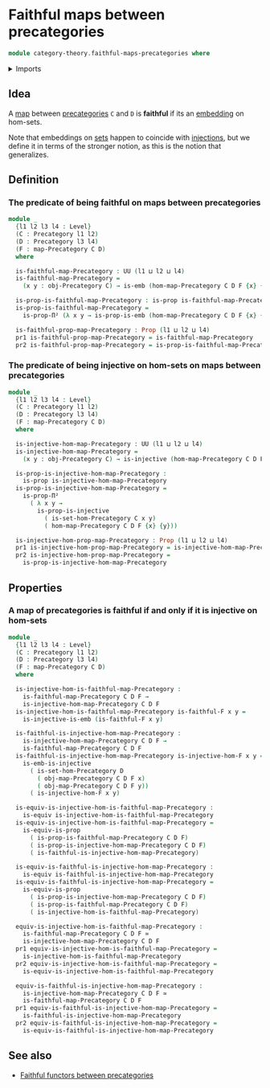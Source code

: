 # Faithful maps between precategories

```agda
module category-theory.faithful-maps-precategories where
```

<details><summary>Imports</summary>

```agda
open import category-theory.functors-precategories
open import category-theory.maps-precategories
open import category-theory.precategories

open import foundation.dependent-pair-types
open import foundation.embeddings
open import foundation.equivalences
open import foundation.injective-maps
open import foundation.propositions
open import foundation.universe-levels
```

</details>

## Idea

A [map](category-theory.maps-precategories.md) between
[precategories](category-theory.precategories.md) `C` and `D` is **faithful** if
its an [embedding](foundation-core.embeddings.md) on hom-sets.

Note that embeddings on [sets](foundation-core.sets.md) happen to coincide with
[injections](foundation.injective-maps.md), but we define it in terms of the
stronger notion, as this is the notion that generalizes.

## Definition

### The predicate of being faithful on maps between precategories

```agda
module _
  {l1 l2 l3 l4 : Level}
  (C : Precategory l1 l2)
  (D : Precategory l3 l4)
  (F : map-Precategory C D)
  where

  is-faithful-map-Precategory : UU (l1 ⊔ l2 ⊔ l4)
  is-faithful-map-Precategory =
    (x y : obj-Precategory C) → is-emb (hom-map-Precategory C D F {x} {y})

  is-prop-is-faithful-map-Precategory : is-prop is-faithful-map-Precategory
  is-prop-is-faithful-map-Precategory =
    is-prop-Π² (λ x y → is-prop-is-emb (hom-map-Precategory C D F {x} {y}))

  is-faithful-prop-map-Precategory : Prop (l1 ⊔ l2 ⊔ l4)
  pr1 is-faithful-prop-map-Precategory = is-faithful-map-Precategory
  pr2 is-faithful-prop-map-Precategory = is-prop-is-faithful-map-Precategory
```

### The predicate of being injective on hom-sets on maps between precategories

```agda
module _
  {l1 l2 l3 l4 : Level}
  (C : Precategory l1 l2)
  (D : Precategory l3 l4)
  (F : map-Precategory C D)
  where

  is-injective-hom-map-Precategory : UU (l1 ⊔ l2 ⊔ l4)
  is-injective-hom-map-Precategory =
    (x y : obj-Precategory C) → is-injective (hom-map-Precategory C D F {x} {y})

  is-prop-is-injective-hom-map-Precategory :
    is-prop is-injective-hom-map-Precategory
  is-prop-is-injective-hom-map-Precategory =
    is-prop-Π²
      ( λ x y →
        is-prop-is-injective
          ( is-set-hom-Precategory C x y)
          ( hom-map-Precategory C D F {x} {y}))

  is-injective-hom-prop-map-Precategory : Prop (l1 ⊔ l2 ⊔ l4)
  pr1 is-injective-hom-prop-map-Precategory = is-injective-hom-map-Precategory
  pr2 is-injective-hom-prop-map-Precategory =
    is-prop-is-injective-hom-map-Precategory
```

## Properties

### A map of precategories is faithful if and only if it is injective on hom-sets

```agda
module _
  {l1 l2 l3 l4 : Level}
  (C : Precategory l1 l2)
  (D : Precategory l3 l4)
  (F : map-Precategory C D)
  where

  is-injective-hom-is-faithful-map-Precategory :
    is-faithful-map-Precategory C D F →
    is-injective-hom-map-Precategory C D F
  is-injective-hom-is-faithful-map-Precategory is-faithful-F x y =
    is-injective-is-emb (is-faithful-F x y)

  is-faithful-is-injective-hom-map-Precategory :
    is-injective-hom-map-Precategory C D F →
    is-faithful-map-Precategory C D F
  is-faithful-is-injective-hom-map-Precategory is-injective-hom-F x y =
    is-emb-is-injective
      ( is-set-hom-Precategory D
        ( obj-map-Precategory C D F x)
        ( obj-map-Precategory C D F y))
      ( is-injective-hom-F x y)

  is-equiv-is-injective-hom-is-faithful-map-Precategory :
    is-equiv is-injective-hom-is-faithful-map-Precategory
  is-equiv-is-injective-hom-is-faithful-map-Precategory =
    is-equiv-is-prop
      ( is-prop-is-faithful-map-Precategory C D F)
      ( is-prop-is-injective-hom-map-Precategory C D F)
      ( is-faithful-is-injective-hom-map-Precategory)

  is-equiv-is-faithful-is-injective-hom-map-Precategory :
    is-equiv is-faithful-is-injective-hom-map-Precategory
  is-equiv-is-faithful-is-injective-hom-map-Precategory =
    is-equiv-is-prop
      ( is-prop-is-injective-hom-map-Precategory C D F)
      ( is-prop-is-faithful-map-Precategory C D F)
      ( is-injective-hom-is-faithful-map-Precategory)

  equiv-is-injective-hom-is-faithful-map-Precategory :
    is-faithful-map-Precategory C D F ≃
    is-injective-hom-map-Precategory C D F
  pr1 equiv-is-injective-hom-is-faithful-map-Precategory =
    is-injective-hom-is-faithful-map-Precategory
  pr2 equiv-is-injective-hom-is-faithful-map-Precategory =
    is-equiv-is-injective-hom-is-faithful-map-Precategory

  equiv-is-faithful-is-injective-hom-map-Precategory :
    is-injective-hom-map-Precategory C D F ≃
    is-faithful-map-Precategory C D F
  pr1 equiv-is-faithful-is-injective-hom-map-Precategory =
    is-faithful-is-injective-hom-map-Precategory
  pr2 equiv-is-faithful-is-injective-hom-map-Precategory =
    is-equiv-is-faithful-is-injective-hom-map-Precategory
```

## See also

- [Faithful functors between precategories](category-theory.faithful-functors-precategories.md)
